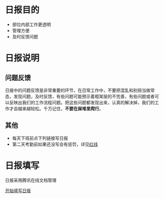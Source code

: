 
# 日报目的

- 部位内部工作更透明
- 管理方便
- 及时反馈问题


# 日报说明

## 问题反馈

日报中的问题反馈是非常重要的环节，在日常工作中，不要把混乱和别扭当做常态，发现问题，及时反馈，有些问题可能预示着框架层的不完善，有些问题或者可以反映出我们的工作流程问题。把这些问题都发现出来，认真的解决掉，我们的工作才会越来越轻松。千万记住，**不要在屎堆里爬行**。


## 其他

- 每天下班前点下列链接写日报
- 第二天考勤前如果还没写会有惩罚，详见[红线](https://g-cinder.github.io/Memoranda/staff_management/red_line.html)


# 日报填写

日报采用腾讯在线文档管理

[开始填写日报](https://docs.qq.com/sheet/DRWhhaE9hcXFZd3FX?tab=BB08J2&c=C20A0A0)

